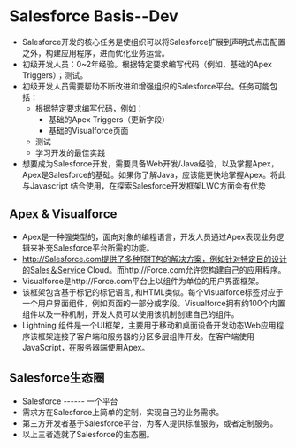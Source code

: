 # Salesforce Basis--Dev
- Salesforce开发的核心任务是使组织可以将Salesforce扩展到声明式点击配置之外，构建应用程序，进而优化业务运营。  
- 初级开发人员：0~2年经验。根据特定要求编写代码（例如，基础的Apex Triggers）；测试。  
- 初级开发人员需要帮助不断改进和增强组织的Salesforce平台。任务可能包括：
  - 根据特定要求编写代码，例如：
    - 基础的Apex Triggers（更新字段）
    - 基础的Visualforce页面 
  - 测试 
  - 学习开发的最佳实践
- 想要成为Salesforce开发，需要具备Web开发/Java经验，以及掌握Apex，Apex是Salesforce的基础。如果你了解Java，应该能更快地掌握Apex。将此与Javascript 结合使用，在探索Salesforce开发框架LWC方面会有优势  

## Apex & Visualforce
- Apex是一种强类型的，面向对象的编程语言，开发人员通过Apex表现业务逻辑来补充Salesforce平台所需的功能。  
- http://Salesforce.com提供了多种预打包的解决方案，例如针对特定目的设计的Sales＆Service Cloud。而http://Force.com允许您构建自己的应用程序。
- Visualforce是http://Force.com平台上以组件为单位的用户界面框架。  
- 该框架包含基于标记的标记语言, 和HTML类似。每个Visualforce标签对应于一个用户界面组件，例如页面的一部分或字段。Visualforce拥有约100个内置组件以及一种机制，开发人员可以使用该机制创建自己的组件。
- Lightning 组件是一个UI框架，主要用于移动和桌面设备开发动态Web应用程序该框架连接了客户端和服务器的分区多层组件开发。在客户端使用JavaScript，在服务器端使用Apex。

## Salesforce生态圈
- Salesforce ------ 一个平台
- 需求方在Salesforce上简单的定制，实现自己的业务需求。
- 第三方开发者基于Salesforce平台，为客人提供标准服务，或者定制服务。
- 以上三者造就了Salesforce的生态圈。



